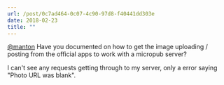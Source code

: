 ```yaml
---
url: /post/0c7ad464-0c07-4c90-97d8-f40441dd303e
date: 2018-02-23
title: ""
---
```




[@manton](https://micro.blog/manton) Have you documented on how to get the image uploading / posting from the official apps to work with a micropub server? 



I can't see any requests getting through to my server, only a error saying "Photo URL was blank". 
